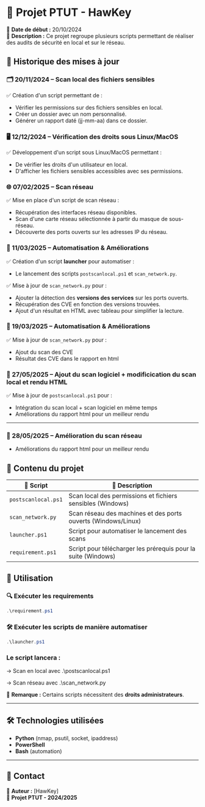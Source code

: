 # 🚀 Projet PTUT - HawKey 

📅 **Date de début :** 20/10/2024  
📌 **Description :** Ce projet regroupe plusieurs scripts permettant de réaliser des audits de sécurité en local et sur le réseau.

## 📌 Historique des mises à jour

### 🗂️ 20/11/2024 – Scan local des fichiers sensibles
✅ Création d'un script permettant de :
- Vérifier les permissions sur des fichiers sensibles en local.
- Créer un dossier avec un nom personnalisé.
- Générer un rapport daté (jj-mm-aa) dans ce dossier.

### 🖥️ 12/12/2024 – Vérification des droits sous Linux/MacOS
✅ Développement d'un script sous Linux/MacOS permettant :
- De vérifier les droits d'un utilisateur en local.
- D'afficher les fichiers sensibles accessibles avec ses permissions.

### 🌐 07/02/2025 – Scan réseau
✅ Mise en place d'un script de scan réseau :
- Récupération des interfaces réseau disponibles.
- Scan d'une carte réseau sélectionnée à partir du masque de sous-réseau.
- Découverte des ports ouverts sur les adresses IP du réseau.

### 🔄 11/03/2025 – Automatisation & Améliorations
✅ Création d'un script **launcher** pour automatiser :
- Le lancement des scripts `postscanlocal.ps1` et `scan_network.py`.

✅ Mise à jour de `scan_network.py` pour :
- Ajouter la détection des **versions des services** sur les ports ouverts.
- Récupération des CVE en fonction des versions trouvées.
- Ajout d'un résultat en HTML avec tableau pour simplifier la lecture.

### 🔄 19/03/2025 – Automatisation & Améliorations

✅ Mise à jour de `scan_network.py` pour :
- Ajout du scan des CVE 
- Résultat des CVE dans le rapport en html

### 🔄 27/05/2025 – Ajout du scan logiciel + modificication du scan local et rendu HTML

✅ Mise à jour de `postscanlocal.ps1` pour :
- Intégration du scan local + scan logiciel en même temps
- Améliorations du rapport html pour un meilleur rendu 
---
### 🔄 28/05/2025 – Amélioration du scan réseau
- Améliorations du rapport html pour un meilleur rendu 

## 📂 Contenu du projet
| 📜 Script | 📝 Description |
|-----------|--------------|
| `postscanlocal.ps1` | Scan local des permissions et fichiers sensibles (Windows) |
| `scan_network.py` | Scan réseau des machines et des ports ouverts (Windows/Linux) |
| `launcher.ps1` | Script pour automatiser le lancement des scans |
| `requirement.ps1` | Script pour télécharger les prérequis pour la suite (Windows)|


## 🚀 Utilisation

### 🔍 **Exécuter les requirements**
```powershell
.\requirement.ps1
```
### 🛠 **Exécuter les scripts de manière automatiser**
```powershell
.\launcher.ps1
```
### **Le script lancera** : 

-> Scan en local avec .\postscanlocal.ps1

-> Scan réseau avec .\scan_network.py

📌 **Remarque :** Certains scripts nécessitent des **droits administrateurs**.

---

## 🛠️ Technologies utilisées
- **Python** (nmap, psutil, socket, ipaddress)
- **PowerShell** 
- **Bash** (automation)

---

## 📧 Contact
📌 **Auteur :** [HawKey]  
📌 **Projet PTUT - 2024/2025**

